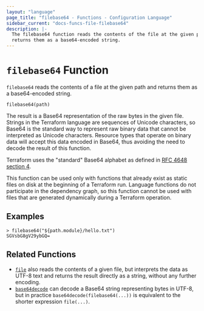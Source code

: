 ```yaml
---
layout: "language"
page_title: "filebase64 - Functions - Configuration Language"
sidebar_current: "docs-funcs-file-filebase64"
description: |-
  The filebase64 function reads the contents of the file at the given path and
  returns them as a base64-encoded string.
---
```


# `filebase64` Function

`filebase64` reads the contents of a file at the given path and returns them as
a base64-encoded string.

```hcl
filebase64(path)
```

The result is a Base64 representation of the raw bytes in the given file.
Strings in the Terraform language are sequences of Unicode characters, so
Base64 is the standard way to represent raw binary data that cannot be
interpreted as Unicode characters. Resource types that operate on binary
data will accept this data encoded in Base64, thus avoiding the need to
decode the result of this function.

Terraform uses the "standard" Base64 alphabet as defined in
[RFC 4648 section 4](https://tools.ietf.org/html/rfc4648#section-4).

This function can be used only with functions that already exist as static
files on disk at the beginning of a Terraform run. Language functions do not
participate in the dependency graph, so this function cannot be used with
files that are generated dynamically during a Terraform operation.

## Examples

```
> filebase64("${path.module}/hello.txt")
SGVsbG8gV29ybGQ=
```

## Related Functions

* [`file`](./file.html) also reads the contents of a given file,
  but interprets the data as UTF-8 text and returns the result directly
  as a string, without any further encoding.
* [`base64decode`](./base64decode.html) can decode a Base64 string representing
  bytes in UTF-8, but in practice `base64decode(filebase64(...))` is equivalent
  to the shorter expression `file(...)`.
